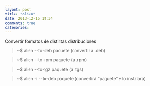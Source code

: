 ```yaml
---
layout: post
title: "alien"
date: 2013-12-15 18:34
comments: true
categories: 
---
```

Convertir formatos de distintas distribuciones

>~$ alien --to-deb paquete (convertir a .deb)

>~$ alien  --to-rpm paquete (a .rpm)

>~$ alien  --to-tgz paquete (a .tgs)

>~$ alien -i  --to-deb paquete   (convertirá “paquete” y lo instalará)

